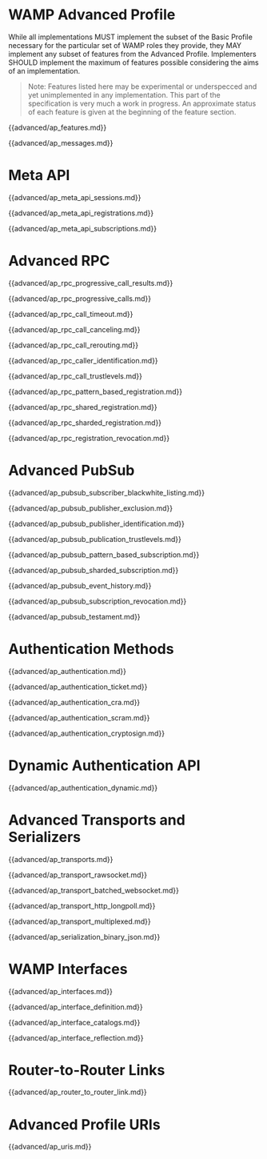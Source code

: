 # WAMP Advanced Profile

While all implementations MUST implement the subset of the Basic Profile necessary for the particular set of WAMP roles they provide, they MAY implement any subset of features from the Advanced Profile. Implementers SHOULD implement the maximum of features possible considering the aims of an implementation.

> Note: Features listed here may be experimental or underspecced and yet unimplemented in any implementation. This part of the specification is very much a work in progress. An approximate status of each feature is given at the beginning of the feature section.

{{advanced/ap_features.md}}

{{advanced/ap_messages.md}}


# Meta API

{{advanced/ap_meta_api_sessions.md}}

{{advanced/ap_meta_api_registrations.md}}

{{advanced/ap_meta_api_subscriptions.md}}


# Advanced RPC

{{advanced/ap_rpc_progressive_call_results.md}}

{{advanced/ap_rpc_progressive_calls.md}}

{{advanced/ap_rpc_call_timeout.md}}

{{advanced/ap_rpc_call_canceling.md}}

{{advanced/ap_rpc_call_rerouting.md}}

{{advanced/ap_rpc_caller_identification.md}}

{{advanced/ap_rpc_call_trustlevels.md}}

{{advanced/ap_rpc_pattern_based_registration.md}}

{{advanced/ap_rpc_shared_registration.md}}

{{advanced/ap_rpc_sharded_registration.md}}

{{advanced/ap_rpc_registration_revocation.md}}


# Advanced PubSub

{{advanced/ap_pubsub_subscriber_blackwhite_listing.md}}

{{advanced/ap_pubsub_publisher_exclusion.md}}

{{advanced/ap_pubsub_publisher_identification.md}}

{{advanced/ap_pubsub_publication_trustlevels.md}}

{{advanced/ap_pubsub_pattern_based_subscription.md}}

{{advanced/ap_pubsub_sharded_subscription.md}}

{{advanced/ap_pubsub_event_history.md}}

{{advanced/ap_pubsub_subscription_revocation.md}}

{{advanced/ap_pubsub_testament.md}}


# Authentication Methods

{{advanced/ap_authentication.md}}

{{advanced/ap_authentication_ticket.md}}

{{advanced/ap_authentication_cra.md}}

{{advanced/ap_authentication_scram.md}}

{{advanced/ap_authentication_cryptosign.md}}


# Dynamic Authentication API

{{advanced/ap_authentication_dynamic.md}}


# Advanced Transports and Serializers

{{advanced/ap_transports.md}}

{{advanced/ap_transport_rawsocket.md}}

{{advanced/ap_transport_batched_websocket.md}}

{{advanced/ap_transport_http_longpoll.md}}

{{advanced/ap_transport_multiplexed.md}}

{{advanced/ap_serialization_binary_json.md}}


# WAMP Interfaces

{{advanced/ap_interfaces.md}}

{{advanced/ap_interface_definition.md}}

{{advanced/ap_interface_catalogs.md}}

{{advanced/ap_interface_reflection.md}}


# Router-to-Router Links

{{advanced/ap_router_to_router_link.md}}


# Advanced Profile URIs

{{advanced/ap_uris.md}}
